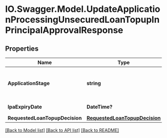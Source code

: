 # IO.Swagger.Model.UpdateApplicationProcessingUnsecuredLoanTopupInPrincipalApprovalResponse
## Properties

Name | Type | Description | Notes
------------ | ------------- | ------------- | -------------
**ApplicationStage** | **string** | Current stage of an application.This is a reference data field. Please use /v1/utilities/referenceData/{applicationStage} resource to get possible value of this field with description. | [optional] 
**IpaExpiryDate** | **DateTime?** | In principle approval expiration date in ISO 8601 date format YYYY-MM-DD | [optional] 
**RequestedLoanTopupDecision** | [**RequestedLoanTopupDecision**](RequestedLoanTopupDecision.md) |  | [optional] 

[[Back to Model list]](../README.md#documentation-for-models) [[Back to API list]](../README.md#documentation-for-api-endpoints) [[Back to README]](../README.md)

